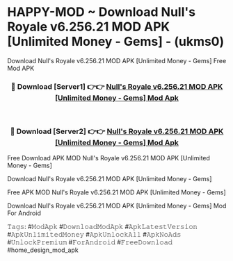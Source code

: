 # HAPPY-MOD ~ Download Null's Royale v6.256.21 MOD APK [Unlimited Money - Gems] - (ukms0)
Download Null's Royale v6.256.21 MOD APK [Unlimited Money - Gems] Free Mod APK

<div align="center">
<h3>🔴 Download [Server1] 👉👉 <a href="https://apk-comot.site?title=Null's_Royale_v6.256.21_MOD_APK_[Unlimited_Money_-_Gems]">Null's Royale v6.256.21 MOD APK [Unlimited Money - Gems] Mod Apk</a></h3><br>

<h3>🔴 Download [Server2] 👉👉 <a href="https://apk-comot.site?title=Null's_Royale_v6.256.21_MOD_APK_[Unlimited_Money_-_Gems]">Null's Royale v6.256.21 MOD APK [Unlimited Money - Gems] Mod Apk</a></h3>
</div>


Free Download APK MOD Null's Royale v6.256.21 MOD APK [Unlimited Money - Gems]

Download Null's Royale v6.256.21 MOD APK [Unlimited Money - Gems] 

Free APK MOD Null's Royale v6.256.21 MOD APK [Unlimited Money - Gems] 

Download Null's Royale v6.256.21 MOD APK [Unlimited Money - Gems] Mod For Android

𝚃𝚊𝚐𝚜: #𝙼𝚘𝚍𝙰𝚙𝚔 #𝙳𝚘𝚠𝚗𝚕𝚘𝚊𝚍𝙼𝚘𝚍𝙰𝚙𝚔 #𝙰𝚙𝚔𝙻𝚊𝚝𝚎𝚜𝚝𝚅𝚎𝚛𝚜𝚒𝚘𝚗 #𝙰𝚙𝚔𝚄𝚗𝚕𝚒𝚖𝚒𝚝𝚎𝚍𝙼𝚘𝚗𝚎𝚢 #𝙰𝚙𝚔𝚄𝚗𝚕𝚘𝚌𝚔𝙰𝚕𝚕 #𝙰𝚙𝚔𝙽𝚘𝙰𝚍𝚜 #𝚄𝚗𝚕𝚘𝚌𝚔𝙿𝚛𝚎𝚖𝚒𝚞𝚖 #𝙵𝚘𝚛𝙰𝚗𝚍𝚛𝚘𝚒𝚍 #𝙵𝚛𝚎𝚎𝙳𝚘𝚠𝚗𝚕𝚘𝚊𝚍 #home_design_mod_apk